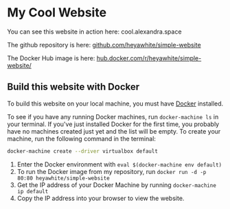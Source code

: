 # My Cool Website

You can see this website in action here: cool.alexandra.space

The github repository is here: [github.com/heyawhite/simple-website](https://github.com/heyawhite/simple-website)

The Docker Hub image is here: [hub.docker.com/r/heyawhite/simple-website/](https://hub.docker.com/r/heyawhite/simple-website/)

## Build this website with Docker

To build this website on your local machine, you must have [Docker](http://docker.com) installed.

To see if you have any running Docker machines, run `docker-machine ls` in your terminal. If you've just installed Docker for the first time, you probably have no machines created just yet and the list will be empty. To create your machine, run the following command in the terminal:

```sh
docker-machine create --driver virtualbox default
```

1. Enter the Docker environment with `eval $(docker-machine env default)`
1. To run the Docker image from my repository, run `docker run -d -p 80:80 heyawhite/simple-website`
1. Get the IP address of your Docker Machine by running `docker-machine ip default`
1. Copy the IP address into your browser to view the website.